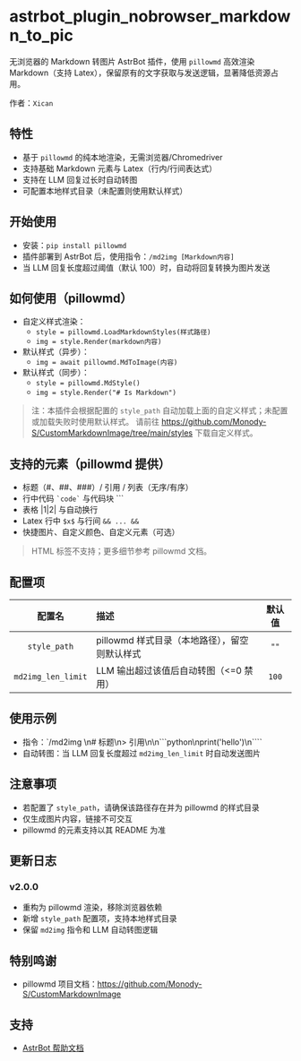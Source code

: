 # astrbot_plugin_nobrowser_markdown_to_pic

无浏览器的 Markdown 转图片 AstrBot 插件，使用 `pillowmd` 高效渲染 Markdown（支持 Latex），保留原有的文字获取与发送逻辑，显著降低资源占用。

作者：`Xican`

## 特性
- 基于 `pillowmd` 的纯本地渲染，无需浏览器/Chromedriver
- 支持基础 Markdown 元素与 Latex（行内/行间表达式）
- 支持在 LLM 回复过长时自动转图
- 可配置本地样式目录（未配置则使用默认样式）

## 开始使用
- 安装：`pip install pillowmd`
- 插件部署到 AstrBot 后，使用指令：`/md2img [Markdown内容]`
- 当 LLM 回复长度超过阈值（默认 100）时，自动将回复转换为图片发送

## 如何使用（pillowmd）
- 自定义样式渲染：
  - `style = pillowmd.LoadMarkdownStyles(样式路径)`
  - `img = style.Render(markdown内容)`
- 默认样式（异步）：
  - `img = await pillowmd.MdToImage(内容)`
- 默认样式（同步）：
  - `style = pillowmd.MdStyle()`
  - `img = style.Render("# Is Markdown")`

> 注：本插件会根据配置的 `style_path` 自动加载上面的自定义样式；未配置或加载失败时使用默认样式。
> 请前往 https://github.com/Monody-S/CustomMarkdownImage/tree/main/styles 下载自定义样式。

## 支持的元素（pillowmd 提供）
- 标题（#、##、###）/ 引用 / 列表（无序/有序）
- 行中代码 `` `code` `` 与代码块 ```
- 表格 |1|2| 与自动换行
- Latex 行中 `$x$` 与行间 `&& ... &&`
- 快捷图片、自定义颜色、自定义元素（可选）
> HTML 标签不支持；更多细节参考 pillowmd 文档。

## 配置项
| 配置名 | 描述 | 默认值 |
| :---: | :--- | :---: |
| `style_path` | pillowmd 样式目录（本地路径），留空则默认样式 | `""` |
| `md2img_len_limit` | LLM 输出超过该值后自动转图（<=0 禁用） | `100` |

## 使用示例
- 指令：`/md2img \n# 标题\n> 引用\n\n```python\nprint('hello')\n````
- 自动转图：当 LLM 回复长度超过 `md2img_len_limit` 时自动发送图片

## 注意事项
- 若配置了 `style_path`，请确保该路径存在并为 pillowmd 的样式目录
- 仅生成图片内容，链接不可交互
- pillowmd 的元素支持以其 README 为准

## 更新日志

### v2.0.0
- 重构为 pillowmd 渲染，移除浏览器依赖
- 新增 `style_path` 配置项，支持本地样式目录
- 保留 `md2img` 指令和 LLM 自动转图逻辑

## 特别鸣谢
- pillowmd 项目文档：https://github.com/Monody-S/CustomMarkdownImage

## 支持
- [AstrBot 帮助文档](https://astrbot.app)